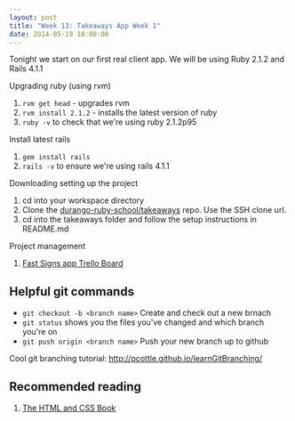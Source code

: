 ```yaml
---
layout: post
title: "Week 13: Takeaways App Week 1"
date: 2014-05-19 18:00:00
---
```


Tonight we start on our first real client app. We will be using Ruby 2.1.2 and Rails 4.1.1

Upgrading ruby (using rvm)

  1. `rvm get head` - upgrades rvm
  2. `rvm install 2.1.2` - installs the latest version of ruby
  3. `ruby -v` to check that we're using ruby 2.1.2p95

Install latest rails

  1. `gem install rails`
  2. `rails -v` to ensure we're using rails 4.1.1

Downloading setting up the project

  1. cd into your workspace directory
  2. Clone the [durango-ruby-school/takeaways][1] repo. Use the SSH clone url.
  3. cd into the takeaways folder and follow the setup instructions in README.md

Project management

  1. [Fast Signs app Trello Board][3]

## Helpful git commands

* `git checkout -b <branch name>` Create and check out a new brnach
* `git status` shows you the files you've changed and which branch you're on
* `git push origin <branch name>` Push your new branch up to github

Cool git branching tutorial: http://pcottle.github.io/learnGitBranching/


## Recommended reading

1. [The HTML and CSS Book][2]


[1]: https://github.com/durango-ruby-school/takeaways
[2]: http://www.amazon.com/gp/product/1118008189/ref=as_li_tf_tl?ie=UTF8&tag=httpwwwhtmlan-20
[3]: https://trello.com/b/d2xdfz5D/fastsigns-app
